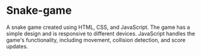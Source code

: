 # Snake-game
A snake game created using HTML, CSS, and JavaScript. The game has a simple design and is responsive to different devices. JavaScript handles the game's functionality, including movement, collision detection, and score updates.
